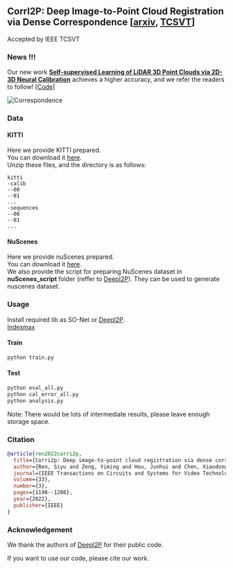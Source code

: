 ## CorrI2P: Deep Image-to-Point Cloud Registration via Dense Correspondence [[arxiv](https://arxiv.org/pdf/2207.05483.pdf),  [TCSVT](https://ieeexplore.ieee.org/document/9900350)]   
Accepted by IEEE TCSVT  

### News !!!   
Our new work [**Self-supervised Learning of LiDAR 3D Point Clouds via 2D-3D Neural Calibration**](https://arxiv.org/abs/2401.12452) achieves a higher accuracy, and we refer the readers to follow! [[Code](https://github.com/Eaphan/NCLR)]

![Correspondence](pic/correspondence_ours.png)  
### Data  
#### KITTI
Here we provide KITTI prepared.  
You can download it [here](https://portland-my.sharepoint.com/:u:/g/personal/siyuren2-c_my_cityu_edu_hk/EY_3Cwr3PhZHiNj_ijDPIp0BZx23H9T1J-wrmd6gqbgykw?e=4quHFS).  
Unzip these files, and the directory is as follows:  
```
kitti
-calib
--00
--01
...
-sequences
--00
--01
...
```
#### NuScenes  
Here we provide nuScenes prepared.  
You can download it [here]([https://tjueducn-my.sharepoint.com/:u:/g/personal/rsy6318_tju_edu_cn/EYRUCt8WKCRGpT4flA6k_S4BXCgTi4M6_oJTfRMuiaZiEg?e=NOi0YU](https://portland-my.sharepoint.com/:f:/g/personal/siyuren2-c_my_cityu_edu_hk/EhCjMm7W95pEvd0W0rMZduUBvwsUfzIYT9r3opBULD8O4g?e=0XIfhq)).  
We also provide the script for preparing NuScenes dataset in **nuScenes_script** folder (reffer to [DeepI2P](https://github.com/lijx10/DeepI2P)). They can be used to generate nuscenes dataset. 
### Usage
Install required lib as SO-Net or [DeepI2P](https://github.com/lijx10/DeepI2P/tree/main/models/index_max_ext).  
[Indexmax](https://github.com/lijx10/SO-Net/tree/master/models/index_max_ext)
#### Train
```sh
python train.py
```
#### Test
```sh
python eval_all.py
python cal_error_all.py
python analysis.py
```
Note: There would be lots of intermediate results, please leave enough storage space.  
  
### Citation
```bibtex
@article{ren2022corri2p,
  title={Corri2p: Deep image-to-point cloud registration via dense correspondence},
  author={Ren, Siyu and Zeng, Yiming and Hou, Junhui and Chen, Xiaodong},
  journal={IEEE Transactions on Circuits and Systems for Video Technology},
  volume={33},
  number={3},
  pages={1198--1208},
  year={2022},
  publisher={IEEE}
}
```

### Acknowledgement
We thank the authors of [DeepI2P](https://github.com/lijx10/DeepI2P) for their public code.

If you want to use our code, please cite our work.



